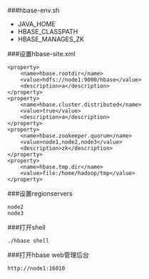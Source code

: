 ###hbase-env.sh

* JAVA_HOME
* HBASE_CLASSPATH
* HBASE_MANAGES_ZK
    
###设置hbase-site.xml

    <property>
        <name>hbase.rootdir</name>
        <value>hdfs://node1:9000/hbase</value>
        <description>a</description>
    </property>
    <property>
        <name>hbase.cluster.distributed</name>
        <value>true</value>
        <description>a</description>
    </property>
    <property>
        <name>hbase.zookeeper.quorum</name>
        <value>node1,node2,node3</value>
        <description>zk</description>
    </property>
    <property>
        <name>hbase.tmp.dir</name>
        <value>file:/home/hadoop/tmp</value>
    </property>
    
    
###设置regionservers

    node2
    node3
    
###打开shell

    ./hbase shell
    
###打开hbase web管理后台

    http://node1:16010
    
